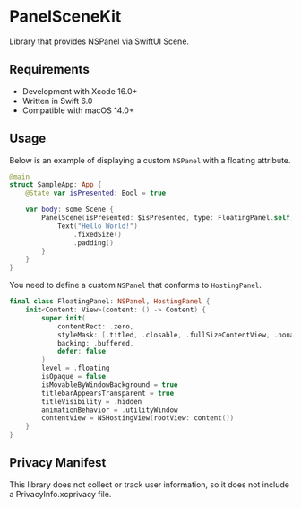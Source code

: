# PanelSceneKit

Library that provides NSPanel via SwiftUI Scene.

## Requirements

- Development with Xcode 16.0+
- Written in Swift 6.0
- Compatible with macOS 14.0+

## Usage

Below is an example of displaying a custom `NSPanel` with a floating attribute.

```swift
@main
struct SampleApp: App {
    @State var isPresented: Bool = true

    var body: some Scene {
        PanelScene(isPresented: $isPresented, type: FloatingPanel.self) {
            Text("Hello World!")
                .fixedSize()
                .padding()
        }
    }
}
```

You need to define a custom `NSPanel` that conforms to `HostingPanel`.

```swift
final class FloatingPanel: NSPanel, HostingPanel {
    init<Content: View>(content: () -> Content) {
        super.init(
            contentRect: .zero,
            styleMask: [.titled, .closable, .fullSizeContentView, .nonactivatingPanel],
            backing: .buffered,
            defer: false
        )
        level = .floating
        isOpaque = false
        isMovableByWindowBackground = true
        titlebarAppearsTransparent = true
        titleVisibility = .hidden
        animationBehavior = .utilityWindow
        contentView = NSHostingView(rootView: content())
    }
}
```

## Privacy Manifest

This library does not collect or track user information, so it does not include a PrivacyInfo.xcprivacy file.
